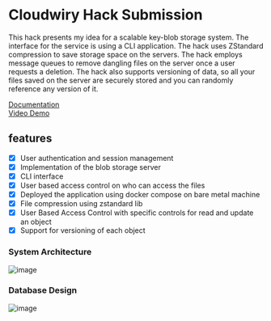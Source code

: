 # Cloudwiry Hack Submission

This hack presents my idea for a scalable key-blob storage system. The interface for the service is using a CLI application. The hack uses ZStandard compression to save storage space on the servers. The hack employs message queues to remove dangling files on the server once a user requests a deletion. The hack also supports versioning of data, so all your files saved on the server are securely stored and you can randomly reference any version of it.

[Documentation](https://cloudwiry.mayankkumar.ml/docs) <br>
[Video Demo](https://youtu.be/tcknBteu4s4)

## features
- [X] User authentication and session management
- [X] Implementation of the blob storage server
- [X] CLI interface
- [X] User based access control on who can access the files
- [X] Deployed the application using docker compose on bare metal machine
- [X] File compression using zstandard lib
- [X] User Based Access Control with specific controls for read and update an object
- [X] Support for versioning of each object

### System Architecture
![image](https://user-images.githubusercontent.com/24864829/151631425-eadb289c-28fe-4016-a26c-22e95cf1c381.png)

### Database Design
![image](https://user-images.githubusercontent.com/24864829/151632944-cce5f605-beef-4487-a94d-45fcd6a0b6f7.png)
